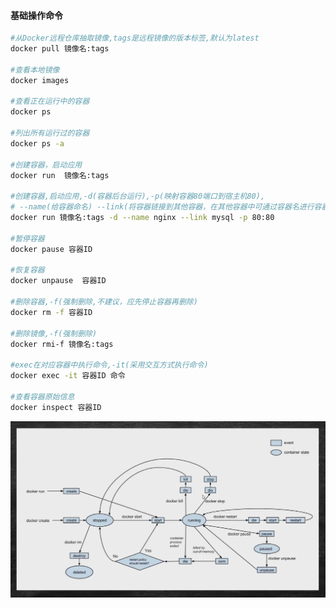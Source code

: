 #### 基础操作命令
~~~bash
#从Docker远程仓库抽取镜像,tags是远程镜像的版本标签,默认为latest
docker pull 镜像名:tags

#查看本地镜像
docker images

#查看正在运行中的容器
docker ps

#列出所有运行过的容器
docker ps -a

#创建容器，启动应用
docker run	镜像名:tags

#创建容器,启动应用,-d(容器后台运行),-p(映射容器80端口到宿主机80),
# --name(给容器命名) --link(将容器链接到其他容器，在其他容器中可通过容器名进行容器间互联互通)
docker run 镜像名:tags -d --name nginx --link mysql -p 80:80

#暂停容器
docker pause 容器ID

#恢复容器
docker unpause	容器ID

#删除容器,-f(强制删除,不建议，应先停止容器再删除)
docker rm -f 容器ID

#删除镜像,-f(强制删除)
docker rmi-f 镜像名:tags

#exec在对应容器中执行命令,-it(采用交互方式执行命令)
docker exec -it 容器ID 命令

#查看容器原始信息
docker inspect 容器ID	
~~~

![屏幕截图 2021-04-23 144223](images/2.Docker基础命令/屏幕截图2021-04-23-144223.png)

